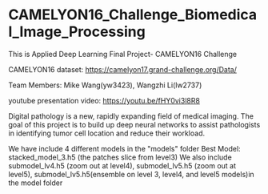 # CAMELYON16_Challenge_Biomedical_Image_Processing

This is Applied Deep Learning Final Project- CAMELYON16 Challenge

CAMELYON16 dataset: https://camelyon17.grand-challenge.org/Data/

Team Members: Mike Wang(yw3423), Wangzhi Li(lw2737)

youtube presentation video: https://youtu.be/fHY0vi3l8R8

Digital pathology is a new, rapidly expanding field of medical imaging. The goal of this project is to build up deep neural networks to assist pathologists in identifying tumor cell location and reduce their workload.

We have include 4 different models in the "models" folder
Best Model: stacked_model_3.h5 (the patches slice from level3)
We also include submodel_lv4.h5 (zoom out at level4), submodel_lv5.h5 (zoom out at level5), submodel_lv5.h5(ensemble on level 3, level4, and level5 models)in the model folder


